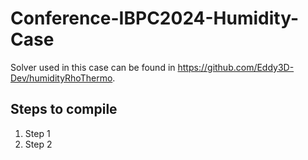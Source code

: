 # Conference-IBPC2024-Humidity-Case

Solver used in this case can be found in https://github.com/Eddy3D-Dev/humidityRhoThermo.

## Steps to compile

1. Step 1
2. Step 2
